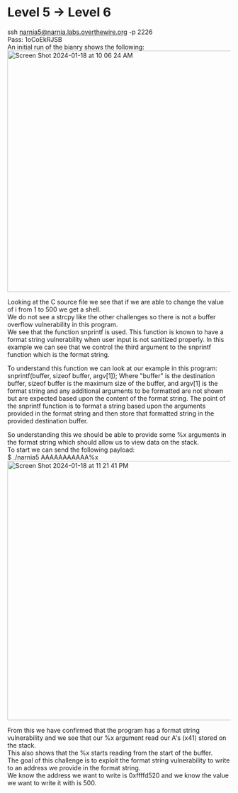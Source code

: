 # Level 5 -> Level 6
ssh narnia5@narnia.labs.overthewire.org -p 2226  
Pass: 1oCoEkRJSB  
An initial run of the bianry shows the following:  
<img width="545" alt="Screen Shot 2024-01-18 at 10 06 24 AM" src="https://github.com/tylerdionne/OverTheWire-Narnia-Write-ups/assets/143131384/a5f2065e-dd07-42ba-bc8e-f5e26433eb36">

Looking at the C source file we see that if we are able to change the value of i from 1 to 500 we get a shell.  
We do not see a strcpy like the other challenges so there is not a buffer overflow vulnerability in this program.  
We see that the function snprintf is used. This function is known to have a format string vulnerability when user input is not sanitized properly.
In this example we can see that we control the third argument to the snprintf function which is the format string.

To understand this function we can look at our example in this program: 
snprintf(buffer, sizeof buffer, argv[1]);
Where "buffer" is the destination buffer, sizeof buffer is the maximum size of the buffer, and argv[1] is the format string and any additional arguments to be formatted are not shown but are expected based upon the content of the format string.
The point of the snprintf function is to format a string based upon the arguments provided in the format string and then store that formatted string in the provided destination buffer. 

So understanding this we should be able to provide some %x arguments in the format string which should allow us to view data on the stack.  
To start we can send the following payload:  
$ ./narnia5 AAAAAAAAAAA%x  
<img width="586" alt="Screen Shot 2024-01-18 at 11 21 41 PM" src="https://github.com/tylerdionne/OverTheWire-Narnia-Write-ups/assets/143131384/f6bf1cb3-e598-49f6-85a7-bf1b91afe791">  

From this we have confirmed that the program has a format string vulnerability and we see that our %x argument read our A's (x41) stored on the stack.  
This also shows that the %x starts reading from the start of the buffer.  
The goal of this challenge is to exploit the format string vulnerability to write to an address we provide in the format string.  
We know the address we want to write is 0xffffd520 and we know the value we want to write it with is 500.
